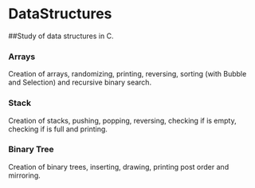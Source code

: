 # DataStructures
##Study of data structures in C.
### Arrays
Creation of arrays, randomizing, printing, reversing, sorting (with Bubble and Selection) and recursive binary search.
### Stack
Creation of stacks, pushing, popping, reversing, checking if is empty, checking if is full and printing. 
### Binary Tree
Creation of binary trees, inserting, drawing, printing post order and mirroring.